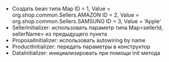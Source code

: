 + Создать bean типа Map
 ID = 1, Value = org.shop.common.Sellers.AMAZON
 ID = 2, Value = org.shop.common.Sellers.SAMSUNG
 ID = 3, Value = ‘Apple’
+ SellerInitializer: использовать параметр типа Map<sellerId, sellerName> из предыдущего пункта
+ ProposalInitializer: использовать autowiring by name
+ ProductInitializer: передать параметры в конструктор
+ DataInitializer: инициализировать при помощи init метода